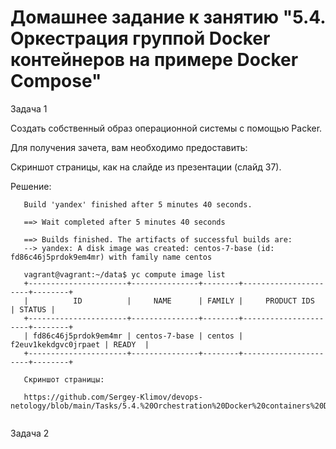# Домашнее задание к занятию "5.4. Оркестрация группой Docker контейнеров на примере Docker Compose"

   Задача 1
   
   Создать собственный образ операционной системы с помощью Packer.

   Для получения зачета, вам необходимо предоставить:

   Скриншот страницы, как на слайде из презентации (слайд 37).
   
   Решение:
```
   Build 'yandex' finished after 5 minutes 40 seconds.
   
   ==> Wait completed after 5 minutes 40 seconds
         
   ==> Builds finished. The artifacts of successful builds are:
   --> yandex: A disk image was created: centos-7-base (id: fd86c46j5prdok9em4mr) with family name centos
   
   vagrant@vagrant:~/data$ yc compute image list
   +----------------------+---------------+--------+----------------------+--------+
   |          ID          |     NAME      | FAMILY |     PRODUCT IDS      | STATUS |
   +----------------------+---------------+--------+----------------------+--------+
   | fd86c46j5prdok9em4mr | centos-7-base | centos | f2euv1kekdgvc0jrpaet | READY  |
   +----------------------+---------------+--------+----------------------+--------+
   
   Скриншот страницы: 
   
   https://github.com/Sergey-Klimov/devops-netology/blob/main/Tasks/5.4.%20Orchestration%20Docker%20containers%20Docker%20Compose/5.4%20task%201.png
   
```
   
   Задача 2

   
